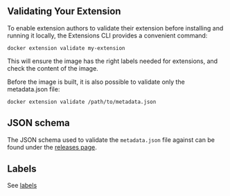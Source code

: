 ## Validating Your Extension

To enable extension authors to validate their extension before installing and running it locally, the Extensions CLI provides a convenient command:

```console
docker extension validate my-extension
```

This will ensure the image has the right labels needed for extensions, and check the content of the image.

Before the image is built, it is also possible to validate only the metadata.json file:

```console
docker extension validate /path/to/metadata.json
```

## JSON schema

The JSON schema used to validate the `metadata.json` file against can be found under the [releases page](https://github.com/docker/desktop-extension-samples/releases/latest).

## Labels

See [labels](labels.md)
